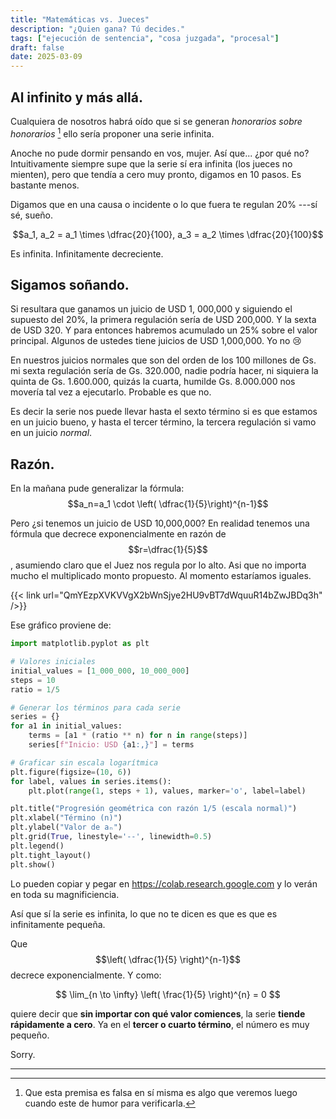 ```yaml
---
title: "Matemáticas vs. Jueces"
description: "¿Quien gana? Tú decides."
tags: ["ejecución de sentencia", "cosa juzgada", "procesal"]
draft: false
date: 2025-03-09
---
```


## Al infinito y más allá.

Cualquiera de nosotros habrá oído que si se generan _honorarios sobre honorarios_ [^1] ello sería proponer una serie infinita. 

[^1]: Que esta premisa es falsa en sí misma es algo que veremos luego cuando este de humor para verificarla.

Anoche no pude dormir pensando en vos, mujer. Así que... ¿por qué no? Intuitivamente siempre supe que la serie sí era infinita (los jueces no mienten), pero que tendía a cero muy pronto, digamos en 10 pasos. Es bastante menos.

Digamos que en una causa o incidente o lo que fuera te regulan 20% ---sí sé, sueño.

$$a_1, a_2 = a_1 \times \dfrac{20}{100}, a_3 = a_2 \times \dfrac{20}{100}$$



Es infinita. Infinitamente decreciente.

## Sigamos soñando.

Si resultara que ganamos un juicio de USD 1, 000,000 y siguiendo el supuesto del 20%, la primera regulación sería de USD 200,000. Y la sexta de USD 320. Y para entonces habremos acumulado un 25% sobre el valor principal. Algunos de ustedes tiene juicios de USD 1,000,000. Yo no :cry:

En nuestros juicios normales que son del orden de los 100 millones de Gs. mi sexta regulación sería de Gs. 320.000, nadie podría hacer, ni siquiera la quinta de Gs. 1.600.000, quizás la cuarta, humilde Gs. 8.000.000 nos movería tal vez a ejecutarlo. Probable es que no.

Es decir la serie nos puede llevar hasta el sexto término si es que estamos en un juicio bueno, y hasta el tercer término, la tercera regulación si vamo en un juicio _normal_.

## Razón.

En la mañana pude generalizar la fórmula: $$a_n=a_1 \cdot \left( \dfrac{1}{5}\right)^{n-1}$$

Pero ¿si tenemos un juicio de USD 10,000,000? En realidad tenemos una fórmula que decrece exponencialmente en razón de $$r=\dfrac{1}{5}$$ , asumiendo claro que el Juez nos regula por lo alto. Asi que no importa mucho el multiplicado monto propuesto. Al momento estaríamos iguales.

{{< link url="QmYEzpXVKVVgX2bWnSjye2HU9vBT7dWquuR14bZwJBDq3h" />}}



Ese gráfico proviene de:

```python
import matplotlib.pyplot as plt

# Valores iniciales
initial_values = [1_000_000, 10_000_000]
steps = 10
ratio = 1/5

# Generar los términos para cada serie
series = {}
for a1 in initial_values:
    terms = [a1 * (ratio ** n) for n in range(steps)]
    series[f"Inicio: USD {a1:,}"] = terms

# Graficar sin escala logarítmica
plt.figure(figsize=(10, 6))
for label, values in series.items():
    plt.plot(range(1, steps + 1), values, marker='o', label=label)

plt.title("Progresión geométrica con razón 1/5 (escala normal)")
plt.xlabel("Término (n)")
plt.ylabel("Valor de aₙ")
plt.grid(True, linestyle='--', linewidth=0.5)
plt.legend()
plt.tight_layout()
plt.show()
```

Lo pueden copiar y pegar en https://colab.research.google.com y lo verán en toda su magnificiencia.

Así que sí la serie es infinita, lo que no te dicen es que es que es infinitamente pequeña.

Que  $$\left( \dfrac{1}{5} \right)^{n-1}$$ decrece exponencialmente. Y como:

$$
\lim_{n \to \infty} \left( \frac{1}{5} \right)^{n} = 0
$$

quiere decir que **sin importar con qué valor comiences**, la serie **tiende rápidamente a cero**. Ya en el **tercer o cuarto término**, el número es muy pequeño.

Sorry.



















------
